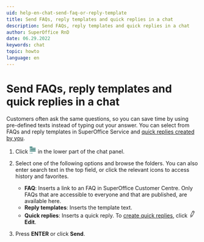 ```yaml
---
uid: help-en-chat-send-faq-or-reply-template
title: Send FAQs, reply templates and quick replies in a chat
description: Send FAQs, reply templates and quick replies in a chat
author: SuperOffice RnD
date: 06.29.2022
keywords: chat
topic: howto
language: en
---
```


# Send FAQs, reply templates and quick replies in a chat

Customers often ask the same questions, so you can save time by using pre-defined texts instead of typing out your answer. You can select from FAQs and reply templates in SuperOffice Service and [quick replies created by you][1].

1. Click ![icon][img1] in the lower part of the chat panel.

2. Select one of the following options and browse the folders. You can also enter search text in the top field, or click the relevant icons to access history and favorites.
    * **FAQ**: Inserts a link to an FAQ in SuperOffice Customer Centre. Only FAQs that are accessible to everyone and that are published, are available here.
    * **Reply templates**: Inserts the template text.
    * **Quick replies**: Inserts a quick reply. To [create quick replies][1], click ![icon][img2] **Edit**.

3. Press **ENTER** or click **Send**.

<!-- Referenced links -->
[1]: create-quick-reply.md

<!-- Referenced images -->
[img1]: ../../../../common/icons/copy-paste-icon.png
[img2]: ../../../../common/icons/edit-black.png
